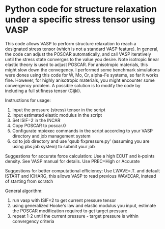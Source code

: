 # Python code for structure relaxation under a specific stress tensor using VASP
This code allows VASP to perform structure relaxation to reach a designated stress tensor (which is not a standard VASP feature).
In general, the code can adjust the POSCAR automatically, and call VASP iteratively until the stress state converges to the value you desire. 
Note isotropic linear elastic theory is used to adjust POSCAR. For anisotropic materials, this might slow down the convegency. I performed some benchmark simulations were dones using this code for W, Mo, Cr, alpha-Fe systems, so far it works fine. 
However, for highly anisotropic materials, you might encounter some convergency problem. A possible solution is to modify the code by including a full stifiness tensor (Cijkl).

Instructions for usage:
1. Input the pressure (stress) tensor in the script
2. Input estimated elastic modulus in the script
3. Set ISIF=2 in the INCAR
4. Copy POSCAR to poscar.0
5. Configurate mpiexec commands in the script according to your VASP directory and job management system
6. cd to job directory and use 'qsub fixpressure.py' (assuming you are using pbs job system) to submit your job 

Suggestions for accurate force calculation:
Use a high ECUT and k-points density. See VASP manual for details.
Use PREC=High or Accurate

Suggestions for better computational efficiency:
Use LWAVE=.T. and default ISTART and ICHARG, this allows VASP to read previous WAVECAR, instead of starting from scratch

General algorithm:
1. run vasp with ISIF=2 to get current pressure tensor
2. using generalized Hooke's law and elastic modulus you input, estimate the POSCAR modification required to get target pressure
3. repeat 1-2 until the current pressure  - target pressure is within convergency criteria
